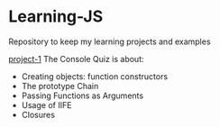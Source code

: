 # Learning-JS
Repository to keep my learning projects and examples

[project-1](https://github.com/buryo/Learning-JS/tree/master/project-1) The Console Quiz is about:
- Creating objects: function constructors
- The prototype Chain
- Passing Functions as Arguments
- Usage of IIFE
- Closures
